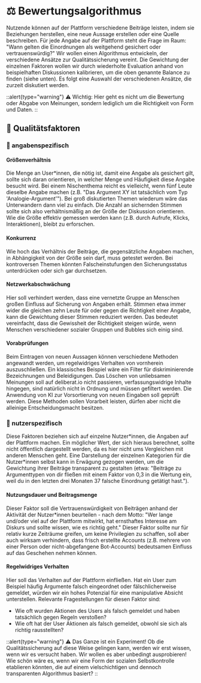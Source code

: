 # ⚖️ Bewertungsalgorithmus

Nutzende können auf der Plattform verschiedene Beiträge leisten, indem sie Beziehungen herstellen, eine neue Aussage erstellen oder eine Quelle beschreiben. Für jede Angabe auf der Plattform steht die Frage im Raum: "Wann gelten die Einordnungen als weitgehend gesichert oder vertrauenswürdig?" Wir wollen einen Algorithmus entwickeln, der verschiedene Ansätze zur Qualitätssicherung vereint. Die Gewichtung der einzelnen Faktoren wollen wir durch wiederholte Evaluation anhand von beispielhaften Diskussionen kalibrieren, um die oben genannte Balance zu finden (siehe unten). Es folgt eine Auswahl der verschiedenen Ansätze, die zurzeit diskutiert werden.

::alert{type="warning"}
⚠️ Wichtig: Hier geht es nicht um die Bewertung oder Abgabe von Meinungen, sondern lediglich um die Richtigkeit von Form und Daten.
::

## 🧮 Qualitätsfaktoren

### 💬 angabenspezifisch

#### Größenverhältnis

Die Menge an User\*innen, die nötig ist, damit eine Angabe als gesichert gilt, sollte sich daran orientieren, in welcher Menge und Häufigkeit diese Angabe besucht wird. Bei einem Nischenthema reicht es vielleicht, wenn fünf Leute dieselbe Angabe machen (z.B. "Das Argument XY ist tatsächlich vom Typ 'Analogie-Argument'"). Bei groß diskutierten Themen wiederum wäre das Unterwandern dann viel zu einfach. Die Anzahl an sichernden Stimmen sollte sich also verhältnismäßig an der Größe der Diskussion orientieren. Wie die Größe effektiv gemessen werden kann (z.B. durch Aufrufe, Klicks, Interaktionen), bleibt zu erforschen.

#### Konkurrenz

Wie hoch das Verhältnis der Beiträge, die gegensätzliche Angaben machen, in Abhängigkeit von der Größe sein darf, muss getestet werden. Bei kontroversen Themen könnten Falscheinstufungen den Sicherungsstatus unterdrücken oder sich gar durchsetzen.

#### Netzwerkabschwächung

Hier soll verhindert werden, dass eine vernetzte Gruppe an Menschen großen Einfluss auf Sicherung von Angaben erhält. Stimmen etwa immer wider die gleichen zehn Leute für oder gegen die Richtigkeit einer Angabe, kann die Gewichtung dieser Stimmen reduziert werden. Das bedeutet vereinfacht, dass die Gewissheit der Richtigkeit steigen würde, wenn Menschen verschiedener sozialer Gruppen und Bubbles sich einig sind.

#### Vorabprüfungen

Beim Eintragen von neuen Aussagen können verschiedene Methoden angewandt werden, um regelwidriges Verhalten von vornherein auszuschließen. Ein klassisches Beispiel wäre ein Filter für diskriminierende Bezeichnungen und Beleidigungen. Das Löschen von unliebsamen Meinungen soll auf deliberat.io nicht passieren, verfassungswidrige Inhalte hingegen, sind natürlich nicht in Ordnung und müssen gefiltert werden. Die Anwendung von KI zur Vorsortierung von neuen Eingaben soll geprüft werden. Diese Methoden sollen Vorarbeit leisten, dürfen aber nicht die alleinige Entscheidungsmacht besitzen.

### 🧑 nutzerspezifisch

Diese Faktoren beziehen sich auf einzelne Nutzer\*innen, die Angaben auf der Plattform machen. Ein möglicher Wert, der sich hieraus berechnet, sollte nicht öffentlich dargestellt werden, da es hier nicht ums Vergleichen mit anderen Menschen geht. Eine Darstellung der einzelnen Kategorien für die Nutzer\*innen selbst kann in Erwägung gezogen werden, um die Gewichtung ihrer Beiträge transparent zu gestalten (etwa: "Beiträge zu Argumenttypen von dir fließen mit einem Faktor von 0,3 in die Wertung ein, weil du in den letzten drei Monaten 37 falsche Einordnung getätigt hast.").

#### Nutzungsdauer und Beitragsmenge

Dieser Faktor soll die Vertrauenswürdigkeit von Beiträgen anhand der Aktivität der Nutzer\*innen beurteilen - nach dem Motto: "Wer lange und/oder viel auf der Plattform mitwirkt, hat ernsthaftes Interesse am Diskurs und sollte wissen, wie es richtig geht." Dieser Faktor sollte nur für relativ kurze Zeiträume greifen, um keine Privilegien zu schaffen, soll aber auch wirksam verhindern, dass frisch erstellte Accounts (z.B. mehrere von einer Person oder nicht-abgefangene Bot-Accounts) bedeutsamen Einfluss auf das Geschehen nehmen können.

#### Regelwidriges Verhalten

Hier soll das Verhalten auf der Plattform einfließen. Hat ein User zum Beispiel häufig Argumente falsch eingeordnet oder fälschlicherweise gemeldet, würden wir ein hohes Potenzial für eine manipulative Absicht unterstellen. Relevante Fragestellungen für diesen Faktor sind:

- Wie oft wurden Aktionen des Users als falsch gemeldet und haben tatsächlich gegen Regeln verstoßen?
- Wie oft hat der User Aktionen als falsch gemeldet, obwohl sie sich als richtig rausstellten?

::alert{type="warning"}
⚠️ Das Ganze ist ein Experiment! Ob die Qualitätssicherung auf diese Weise gelingen kann, werden wir erst wissen, wenn wir es versucht haben. Wir wollen es aber unbedingt ausprobieren! Wie schön wäre es, wenn wir eine Form der sozialen Selbstkontrolle etablieren könnten, die auf einem vielschichtigen und dennoch transparenten Algorithmus basiert?
::

<!-- ## Qualität einer Aussage

Qualität vs. Validität vs. Verifizität vs. ...
Aussagenqualität vs. Argumentqualität

Faktoren, die die Qualität einer Aussage abwerten:

- Es gibt gar keine Belege oder dafürsprechende Argumente
- Es gibt weder Belege noch dafürsprechende Argumente mit Mindestqualität

## Bewertung

Bei verwandten Projekten ist die Abstimmung oder Bewertung von Aussagen ein zentrales Element. Bei deliberat.io soll es nicht darum gehen, gegeneinander abzustimmen, sondern um das Überblicken von verschiedenen Perspektiven. -->
